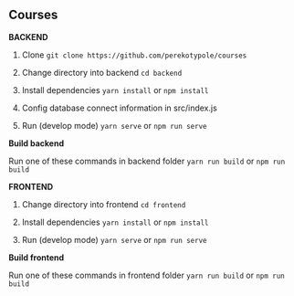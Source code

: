 ## Courses

**BACKEND**
1. Clone
`git clone https://github.com/perekotypole/courses`

2. Change directory into backend
`cd backend`

3. Install dependencies
`yarn install` or `npm install`

3. Config database connect information in src/index.js

5. Run (develop mode)
`yarn serve` or `npm run serve`

**Build backend**

Run one of these commands in backend folder
`yarn run build` or `npm run build`


**FRONTEND**

1. Change directory into frontend
`cd frontend`

2. Install dependencies
`yarn install` or `npm install`

3. Run (develop mode)
`yarn serve` or `npm run serve`

**Build frontend**

Run one of these commands in frontend folder
`yarn run build` or `npm run build`

